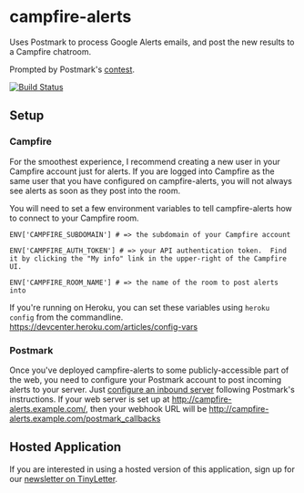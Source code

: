 # campfire-alerts

Uses Postmark to process Google Alerts emails, and post the new results to a Campfire chatroom.

Prompted by Postmark's [contest](http://blog.postmarkapp.com/post/24474853026/contest-bring-google-alerts-into-campfire-using).

[![Build Status](https://secure.travis-ci.org/mattgillooly/campfire-alerts.png?branch=master)](http://travis-ci.org/mattgillooly/campfire-alerts)


## Setup

### Campfire

For the smoothest experience, I recommend creating a new user in your Campfire account just for alerts.  If you are logged into Campfire as the same user that you have configured on campfire-alerts, you will not always see alerts as soon as they post into the room.

You will need to set a few environment variables to tell campfire-alerts how to connect to your Campfire room.

```
ENV['CAMPFIRE_SUBDOMAIN'] # => the subdomain of your Campfire account

ENV['CAMPFIRE_AUTH_TOKEN'] # => your API authentication token.  Find it by clicking the "My info" link in the upper-right of the Campfire UI.

ENV['CAMPFIRE_ROOM_NAME'] # => the name of the room to post alerts into
```


If you're running on Heroku, you can set these variables using `heroku config` from the commandline.  https://devcenter.heroku.com/articles/config-vars


### Postmark

Once you've deployed campfire-alerts to some publicly-accessible part of the web, you need to configure your Postmark account to post incoming alerts to your server.   Just [configure an inbound server](http://developer.postmarkapp.com/developer-inbound-configure.html) following Postmark's instructions.  If your web server is set up at http://campfire-alerts.example.com/, then your webhook URL will be http://campfire-alerts.example.com/postmark_callbacks


## Hosted Application

If you are interested in using a hosted version of this application, sign up for our [newsletter on TinyLetter](https://tinyletter.com/campfire-alerts).

